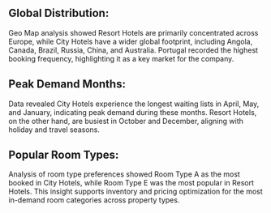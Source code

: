 ## Global Distribution:
Geo Map analysis showed Resort Hotels are primarily concentrated across Europe, while City Hotels have a wider global footprint, including Angola, Canada, Brazil, Russia, China, and Australia. Portugal recorded the highest booking frequency, highlighting it as a key market for the company.

## Peak Demand Months:
Data revealed City Hotels experience the longest waiting lists in April, May, and January, indicating peak demand during these months. Resort Hotels, on the other hand, are busiest in October and December, aligning with holiday and travel seasons.

## Popular Room Types:
Analysis of room type preferences showed Room Type A as the most booked in City Hotels, while Room Type E was the most popular in Resort Hotels. This insight supports inventory and pricing optimization for the most in-demand room categories across property types.
